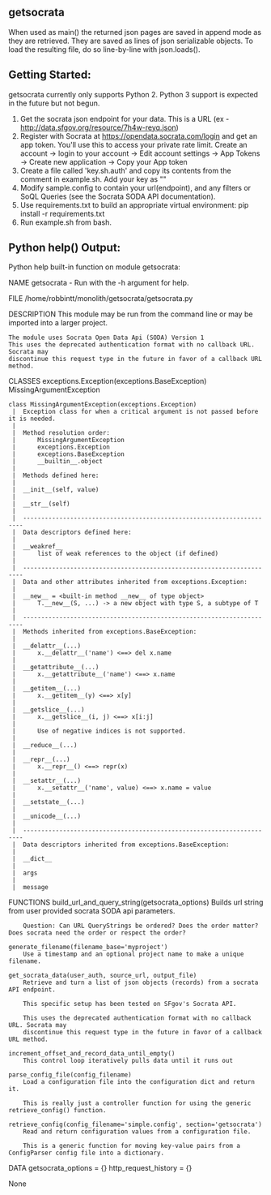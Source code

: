 
getsocrata
------
When used as main() the returned json pages are saved in append mode as they are retrieved.  They are saved as lines of json serializable objects.  To load the resulting file, do so line-by-line with json.loads().


Getting Started:
------

getsocrata currently only supports Python 2.  Python 3 support is expected in the future but not begun.

1. Get the socrata json endpoint for your data. This is a URL (ex - http://data.sfgov.org/resource/7h4w-reyq.json)
2. Register with Socrata at https://opendata.socrata.com/login and get an app token. You'll use this to access your private rate limit.
Create an account -> login to your account -> Edit account settings -> App Tokens -> Create new application -> Copy your App token
3. Create a file called 'key.sh.auth' and copy its contents from the comment in example.sh. Add your key as "<public key>"
3. Modify sample.config to contain your  url(endpoint), and any filters or SoQL Queries (see the Socrata SODA API documentation).
4. Use requirements.txt to build an appropriate virtual environment: pip install -r requirements.txt
5. Run example.sh from bash.


Python help() Output:
------

Python help built-in function on module getsocrata:

NAME
    getsocrata - Run with the -h argument for help.

FILE
    /home/robbintt/monolith/getsocrata/getsocrata.py

DESCRIPTION
    This module may be run from the command line or may be imported into a larger project.
    
    The module uses Socrata Open Data Api (SODA) Version 1
    This uses the deprecated authentication format with no callback URL. Socrata may 
    discontinue this request type in the future in favor of a callback URL method.

CLASSES
    exceptions.Exception(exceptions.BaseException)
        MissingArgumentException
    
    class MissingArgumentException(exceptions.Exception)
     |  Exception class for when a critical argument is not passed before it is needed.
     |  
     |  Method resolution order:
     |      MissingArgumentException
     |      exceptions.Exception
     |      exceptions.BaseException
     |      __builtin__.object
     |  
     |  Methods defined here:
     |  
     |  __init__(self, value)
     |  
     |  __str__(self)
     |  
     |  ----------------------------------------------------------------------
     |  Data descriptors defined here:
     |  
     |  __weakref__
     |      list of weak references to the object (if defined)
     |  
     |  ----------------------------------------------------------------------
     |  Data and other attributes inherited from exceptions.Exception:
     |  
     |  __new__ = <built-in method __new__ of type object>
     |      T.__new__(S, ...) -> a new object with type S, a subtype of T
     |  
     |  ----------------------------------------------------------------------
     |  Methods inherited from exceptions.BaseException:
     |  
     |  __delattr__(...)
     |      x.__delattr__('name') <==> del x.name
     |  
     |  __getattribute__(...)
     |      x.__getattribute__('name') <==> x.name
     |  
     |  __getitem__(...)
     |      x.__getitem__(y) <==> x[y]
     |  
     |  __getslice__(...)
     |      x.__getslice__(i, j) <==> x[i:j]
     |      
     |      Use of negative indices is not supported.
     |  
     |  __reduce__(...)
     |  
     |  __repr__(...)
     |      x.__repr__() <==> repr(x)
     |  
     |  __setattr__(...)
     |      x.__setattr__('name', value) <==> x.name = value
     |  
     |  __setstate__(...)
     |  
     |  __unicode__(...)
     |  
     |  ----------------------------------------------------------------------
     |  Data descriptors inherited from exceptions.BaseException:
     |  
     |  __dict__
     |  
     |  args
     |  
     |  message

FUNCTIONS
    build_url_and_query_string(getsocrata_options)
        Builds url string from user provided socrata SODA api parameters.
        
        Question: Can URL QueryStrings be ordered? Does the order matter? Does socrata need the order or respect the order?
    
    generate_filename(filename_base='myproject')
        Use a timestamp and an optional project name to make a unique filename.
    
    get_socrata_data(user_auth, source_url, output_file)
        Retrieve and turn a list of json objects (records) from a socrata API endpoint.
        
        This specific setup has been tested on SFgov's Socrata API.
        
        This uses the deprecated authentication format with no callback URL. Socrata may 
        discontinue this request type in the future in favor of a callback URL method.
    
    increment_offset_and_record_data_until_empty()
        This control loop iteratively pulls data until it runs out
    
    parse_config_file(config_filename)
        Load a configuration file into the configuration dict and return it.
        
        This is really just a controller function for using the generic retrieve_config() function.
    
    retrieve_config(config_filename='simple.config', section='getsocrata')
        Read and return configuration values from a configuration file.
        
        This is a generic function for moving key-value pairs from a ConfigParser config file into a dictionary.

DATA
    getsocrata_options = {}
    http_request_history = {}


None
